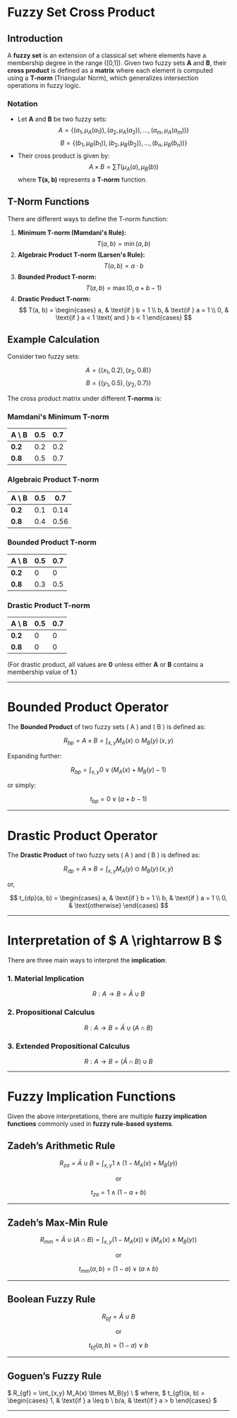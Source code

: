 # Fuzzy Set Cross Product

## Introduction
A **fuzzy set** is an extension of a classical set where elements have a membership degree in the range \([0,1]\). Given two fuzzy sets **A** and **B**, their **cross product** is defined as a **matrix** where each element is computed using a **T-norm** (Triangular Norm), which generalizes intersection operations in fuzzy logic.

### Notation
- Let **A** and **B** be two fuzzy sets:
  $$ A = \{ (a_1, \mu_A(a_1)), (a_2, \mu_A(a_2)), ..., (a_m, \mu_A(a_m)) \} $$
  $$ B = \{ (b_1, \mu_B(b_1)), (b_2, \mu_B(b_2)), ..., (b_n, \mu_B(b_n)) \} $$
- Their cross product is given by:
  $$ A \times B = \sum T(\mu_A(a), \mu_B(b)) $$
  where **T(a, b)** represents a **T-norm** function.

## T-Norm Functions
There are different ways to define the T-norm function:

1. **Minimum T-norm (Mamdani's Rule):**
   $$ T(a, b) = \min(a, b) $$
2. **Algebraic Product T-norm (Larsen's Rule):**
   $$ T(a, b) = a \cdot b $$
3. **Bounded Product T-norm:**
   $$ T(a, b) = \max(0, a + b - 1) $$
4. **Drastic Product T-norm:**
   $$ T(a, b) = \begin{cases}
   a, & \text{if } b = 1 \\
   b, & \text{if } a = 1 \\
   0, & \text{if } a < 1 \text{ and } b < 1
   \end{cases} $$

## Example Calculation
Consider two fuzzy sets:

$$ A = \{ (x_1, 0.2), (x_2, 0.8) \} $$
$$ B = \{ (y_1, 0.5), (y_2, 0.7) \} $$

The cross product matrix under different **T-norms** is:

### **Mamdani's Minimum T-norm**
|  A \ B  | 0.5 | 0.7 |
|---------|-----|-----|
| **0.2** | 0.2 | 0.2 |
| **0.8** | 0.5 | 0.7 |

### **Algebraic Product T-norm**
|  A \ B  | 0.5  | 0.7  |
|---------|------|------|
| **0.2** | 0.1  | 0.14 |
| **0.8** | 0.4  | 0.56 |

### **Bounded Product T-norm**
|  A \ B  | 0.5  | 0.7  |
|---------|------|------|
| **0.2** | 0    | 0    |
| **0.8** | 0.3  | 0.5  |

### **Drastic Product T-norm**
|  A \ B  | 0.5 | 0.7 |
|---------|-----|-----|
| **0.2** |  0  |  0  |
| **0.8** |  0  |  0  |

(For drastic product, all values are **0** unless either **A** or **B** contains a membership value of **1**.)

---


# **Bounded Product Operator**
The **Bounded Product** of two fuzzy sets \( A \) and \( B \) is defined as:

$$ R_{bp} = A \times B = \int_{x,y} M_A(x) \odot M_B(y) \, (x,y) $$

Expanding further:

$$ R_{bp} = \int_{x,y} 0 \vee \left( M_A(x) + M_B(y) - 1 \right) $$

or simply:

$$ t_{bp} = 0 \vee (a + b - 1) $$

---

# **Drastic Product Operator**
The **Drastic Product** of two fuzzy sets \( A \) and \( B \) is defined as:

$$ R_{dp} = A \times B = \int_{x,y} M_A(y) \odot M_B(y) \, (x,y) $$

or,

$$ t_{dp}(a, b) =
\begin{cases}
a, & \text{if } b = 1 \\
b, & \text{if } a = 1 \\
0, & \text{otherwise}
\end{cases} $$

---

# **Interpretation of $ A \rightarrow B $**
There are three main ways to interpret the **implication**:

### **1. Material Implication**
$$ R: A \rightarrow B = \bar{A} \cup B $$

### **2. Propositional Calculus**
$$ R: A \rightarrow B = \bar{A} \cup (A \cap B) $$

### **3. Extended Propositional Calculus**
$$ R: A \rightarrow B = (\bar{A} \cap B) \cup B $$

---

# **Fuzzy Implication Functions**
Given the above interpretations, there are multiple **fuzzy implication functions** commonly used in **fuzzy rule-based systems**.

## **Zadeh’s Arithmetic Rule**
$$ R_{za} = \bar{A} \cup B = \int_{x,y} 1 \wedge (1 - M_A(x) + M_B(y)) $$

<p align="center">or</p>

$$ t_{za} = 1 \wedge (1 - a + b) $$

---

## **Zadeh’s Max-Min Rule**
$$ R_{mm} = \bar{A} \cup (A \cap B) = \int_{x,y} (1 - M_A(x)) \vee (M_A(x) \wedge M_B(y)) $$

<p align="center">or</p>

$$ t_{mm}(a, b) = (1 - a) \vee (a \wedge b) $$

---

## **Boolean Fuzzy Rule**
$$ R_{bf} = \bar{A} \cup B $$

<p align="center">or<p>

$$ t_{bf}(a, b) = (1 - a) \vee b $$

---

## **Goguen’s Fuzzy Rule**
$ R_{gf} = \int_{x,y} M_A(x) \times M_B(y) \ $
where,
$ t_{gf}(a, b) = \begin{cases} 1, & \text{if } a \leq b \\ b/a, & \text{if } a > b \end{cases} $

---